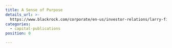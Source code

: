```yaml
---
title: A Sense of Purpose
details_url: >-
  https://www.blackrock.com/corporate/en-us/investor-relations/larry-fink-ceo-letter
categories:
  - capital-publications
position: 0

---
```

